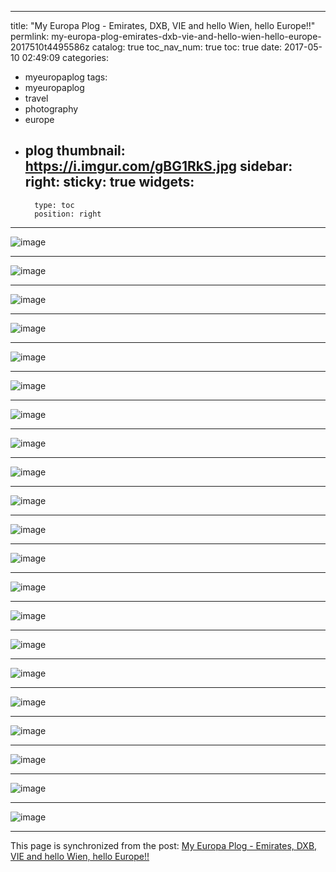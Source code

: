 
---
title: "My Europa Plog - Emirates, DXB, VIE and hello Wien, hello Europe!!"
permlink: my-europa-plog-emirates-dxb-vie-and-hello-wien-hello-europe-2017510t4495586z
catalog: true
toc_nav_num: true
toc: true
date: 2017-05-10 02:49:09
categories:
- myeuropaplog
tags:
- myeuropaplog
- travel
- photography
- europe
- plog
thumbnail: https://i.imgur.com/gBG1RkS.jpg
sidebar:
    right:
        sticky: true
widgets:
    -
        type: toc
        position: right
---


![image](https://i.imgur.com/gBG1RkS.jpg)<hr> ![image](https://i.imgur.com/xhBWOeD.jpg)<hr> ![image](https://i.imgur.com/XYBNs7b.jpg)<hr> ![image](https://i.imgur.com/qt9PS19.jpg)<hr> ![image](https://i.imgur.com/pmvfnp6.jpg)<hr> ![image](https://i.imgur.com/wTDX5zM.jpg)<hr> ![image](https://i.imgur.com/qrGNkgt.jpg)<hr> ![image](https://i.imgur.com/MOLevzz.jpg)<hr> ![image](https://i.imgur.com/WzWDbpB.jpg)<hr> ![image](https://i.imgur.com/Z1sPOgK.jpg)<hr> ![image](https://i.imgur.com/ZwgyKZl.jpg)<hr> ![image](https://i.imgur.com/w3ocAC6.jpg)<hr> ![image](https://i.imgur.com/PvvDoMQ.jpg)<hr> ![image](https://i.imgur.com/oz5aGQQ.jpg)<hr> ![image](https://i.imgur.com/43sJZj6.jpg)<hr> ![image](https://i.imgur.com/hVBgmdw.jpg)<hr> ![image](https://i.imgur.com/5r1mF9w.jpg)<hr> ![image](https://i.imgur.com/8SXGjXr.jpg)<hr> ![image](https://i.imgur.com/dd8QCxZ.jpg)<hr> ![image](https://i.imgur.com/KHj1c9K.jpg)<hr> ![image](https://i.imgur.com/pVcegWx.jpg)

- - -

This page is synchronized from the post: [My Europa Plog - Emirates, DXB, VIE and hello Wien, hello Europe!!](https://steemit.com/@deanliu/my-europa-plog-emirates-dxb-vie-and-hello-wien-hello-europe-2017510t4495586z)
